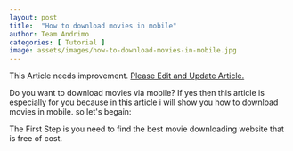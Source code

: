 ```yaml
---
layout: post
title:  "How to download movies in mobile"
author: Team Andrimo
categories: [ Tutorial ]
image: assets/images/how-to-download-movies-in-mobile.jpg
---
```


<div class="notify notify-yellow"><span class="symbol icon-excl"></span> This Article needs improvement. <a href="https://www.andrimo.com/edit-andrimo-article" target="_blank" >Please Edit and Update Article.</a></div>

Do you want to download movies via mobile? If yes then this article is especially for you because in this article i will show you how to download movies in mobile. so let's begain:

The First Step is you need to find the best movie downloading website that is free of cost.

